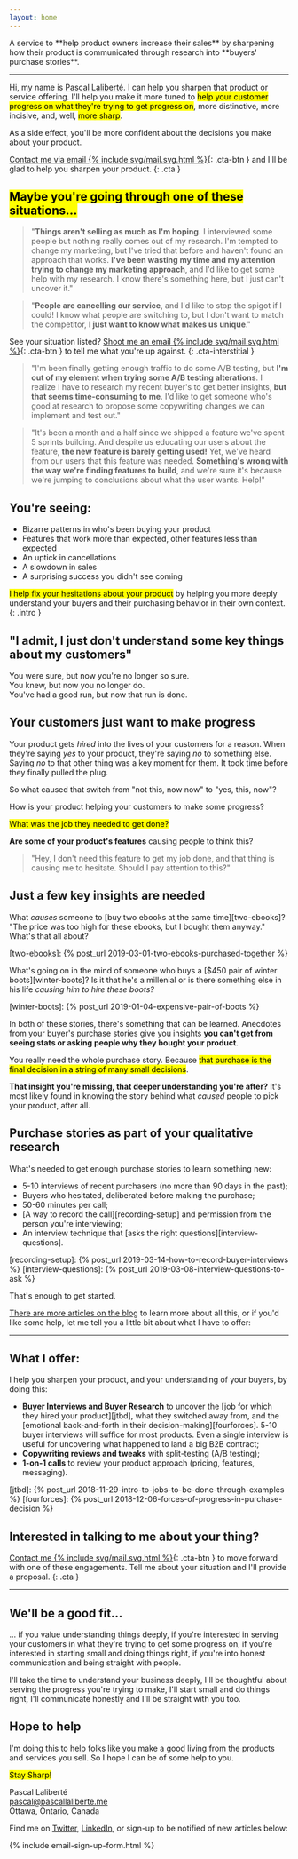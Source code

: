 ```yaml
---
layout: home
---
```


<div class="intro" markdown="1">
A service to **help product owners increase their sales** by sharpening how their product is communicated through research into **buyers' purchase stories**.
</div>

---

Hi, my name is [Pascal Laliberté](https://pascallaliberte.me). I can help you sharpen that product or service offering. I'll help you make it more tuned to <mark>help your customer progress on what they're trying to get progress on</mark>, more distinctive, more incisive, and, well, <mark>more sharp</mark>.

As a side effect, you'll be more confident about the decisions you make about your product.

[Contact me via email {% include svg/mail.svg.html %}](mailto:pascal@pascallaliberte.me){: .cta-btn } and I'll be glad to help you sharpen your product.
{: .cta }

## <mark>Maybe you're going through one of these situations...</mark>

<div class="home-situation-quotes" markdown="1">

> "**Things aren't selling as much as I'm hoping.** I interviewed some people but nothing really comes out of my research. I'm tempted to change my marketing, but I've tried that before and haven't found an approach that works. **I've been wasting my time and my attention trying to change my marketing approach**, and I'd like to get some help with my research. I know there's something here, but I just can't uncover it."

> "**People are cancelling our service**, and I'd like to stop the spigot if I could! I know what people are switching to, but I don't want to match the competitor, **I just want to know what makes us unique**."

See your situation listed? [Shoot me an email {% include svg/mail.svg.html %}](mailto:pascal@pascallaliberte.me){: .cta-btn } to tell me what you're up against.
{: .cta-interstitial }

> "I'm been finally getting enough traffic to do some A/B testing, but **I'm out of my element when trying some A/B testing alterations**. I realize I have to research my recent buyer's to get better insights, **but that seems time-consuming to me**. I'd like to get someone who's good at research to propose some copywriting changes we can implement and test out."

> "It's been a month and a half since we shipped a feature we've spent 5 sprints building. And despite us educating our users about the feature, **the new feature is barely getting used!** Yet, we've heard from our users that this feature was needed. **Something's wrong with the way we're finding features to build**, and we're sure it's because we're jumping to conclusions about what the user wants. Help!"

</div>

## You're seeing:

* Bizarre patterns in who's been buying your product
* Features that work more than expected, other features less than expected
* An uptick in cancellations 
* A slowdown in sales
* A surprising success you didn't see coming

<mark>I help fix your hesitations about your product</mark> by helping you more deeply understand your buyers and their purchasing behavior in their own context.
{: .intro }

## "I admit, I just don't understand some key things about my customers"

You were sure, but now you're no longer so sure.  
You knew, but now you no longer do.  
You've had a good run, but now that run is done.

## Your customers just want to make progress

Your product gets _hired_ into the lives of your customers for a reason. When they're saying _yes_ to your product, they're saying _no_ to something else. Saying _no_ to that other thing was a key moment for them. It took time before they finally pulled the plug.

So what caused that switch from "not this, now now" to "yes, this, now"?

How is your product helping your customers to make some progress?

<mark>What was the job they needed to get done?</mark>

**Are some of your product's features** causing people to think this?

> "Hey, I don't need this feature to get my job done, and that thing is causing me to hesitate. Should I pay attention to this?"

## Just a few key insights are needed

What _causes_ someone to [buy two ebooks at the same time][two-ebooks]? "The price was too high for these ebooks, but I bought them anyway." What's that all about?

[two-ebooks]: {% post_url 2019-03-01-two-ebooks-purchased-together %}

What's going on in the mind of someone who buys a [$450 pair of winter boots][winter-boots]? Is it that he's a millenial or is there something else in his life _causing him to hire these boots?_

[winter-boots]: {% post_url 2019-01-04-expensive-pair-of-boots %}

In both of these stories, there's something that can be learned. Anecdotes from your buyer's purchase stories give you insights **you can't get from seeing stats or asking people why they bought your product**.

You really need the whole purchase story. Because <mark>that purchase is the final decision in a string of many small decisions</mark>.

**That insight you're missing, that deeper understanding you're after?** It's most likely found in knowing the story behind what _caused_ people to pick your product, after all.

## Purchase stories as part of your qualitative research

What's needed to get enough purchase stories to learn something new:

* 5-10 interviews of recent purchasers (no more than 90 days in the past);
* Buyers who hesitated, deliberated before making the purchase;
* 50-60 minutes per call;
* [A way to record the call][recording-setup] and permission from the person you're interviewing;
* An interview technique that [asks the right questions][interview-questions].

[recording-setup]: {% post_url 2019-03-14-how-to-record-buyer-interviews %}
[interview-questions]: {% post_url 2019-03-08-interview-questions-to-ask %}

That's enough to get started.

[There are more articles on the blog](/articles) to learn more about all this, or if you'd like some help, let me tell you a little bit about what I have to offer:

---

## What I offer:

I help you sharpen your product, and your understanding of your buyers, by doing this:

* **Buyer Interviews and Buyer Research** to uncover the [job for which they hired your product][jtbd], what they switched away from, and the [emotional back-and-forth in their decision-making][fourforces]. 5-10 buyer interviews will suffice for most products. Even a single interview is useful for uncovering what happened to land a big B2B contract;
* **Copywriting reviews and tweaks** with split-testing (A/B testing);
* **1-on-1 calls** to review your product approach (pricing, features, messaging).

[jtbd]: {% post_url 2018-11-29-intro-to-jobs-to-be-done-through-examples %}
[fourforces]: {% post_url 2018-12-06-forces-of-progress-in-purchase-decision %}

## Interested in talking to me about your thing?

[Contact me {% include svg/mail.svg.html %}](mailto:pascal@pascallaliberte.me){: .cta-btn } to move forward with one of these engagements. Tell me about your situation and I'll provide a proposal.
{: .cta }

---

## We'll be a good fit...

... if you value understanding things deeply, if you're interested in serving your customers in what they're trying to get some progress on, if you're interested in starting small and doing things right, if you're into honest communication and being straight with people.

I'll take the time to understand your business deeply, I'll be thoughtful about serving the progress you're trying to make, I'll start small and do things right, I'll communicate honestly and I'll be straight with you too.

## Hope to help

I'm doing this to help folks like you make a good living from the products and services you sell. So I hope I can be of some help to you.

<mark>Stay Sharp!</mark>  

Pascal Laliberté  
[pascal@pascallaliberte.me](mailto:pascal@pascallaliberte.me)  
Ottawa, Ontario, Canada

Find me on [Twitter][twitter], [LinkedIn][linkedin], or sign-up to be notified of new articles below:

[twitter]: https://twitter.com/pascallaliberte
[linkedin]: https://www.linkedin.com/in/pascallaliberte/ 

{% include email-sign-up-form.html %}
